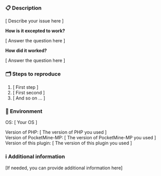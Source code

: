 <!--

    Please ensure
        - you have read the Contribution Guidelines (https://github.com/survanetwork/HotBLock/blob/master/CONTRIBUTION.md)
        - your issue is not a question, please ask questions on Gitter (https://gitter.im/survanetwork/HotBlock)
    before creating an issue at this repo.

    Everything written in brackets [ ... ] are placeholders and should be replaced (without the brackets, of course).
    
    Thanks for your support in order to keep the issue tracker clean!

-->

### 📋 Description

[ Describe your issue here ]

**How is it excepted to work?**

[ Answer the question here ]

**How did it worked?**

[ Answer the question here ]

### 🗂 Steps to reproduce

1. [ First step ]
2. [ First second ]
3. [ And so on ... ]

### 🌱 Environment

OS: [ Your OS ]  

Version of PHP: [ The version of PHP you used ]  
Version of PocketMine-MP: [ The version of PocketMine-MP you used ]  
Version of this plugin: [ The version of this plugin you used ]  

### ℹ️ Additional information

[If needed, you can provide additional information here]
